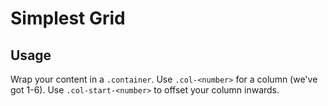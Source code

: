 # Simplest Grid

## Usage

Wrap your content in a `.container`. Use `.col-<number>` for a column (we've got 1-6). Use `.col-start-<number>` to offset your column inwards.
